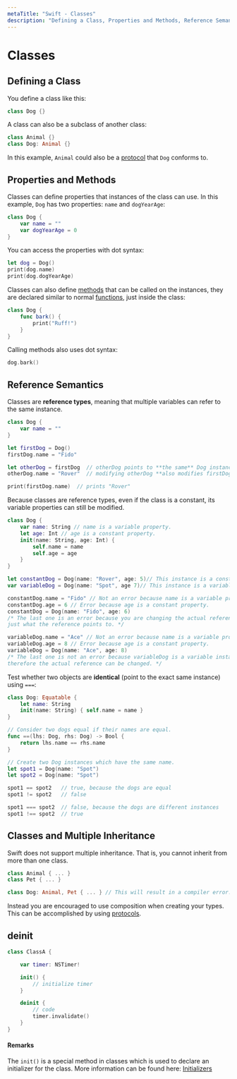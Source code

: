 ```yaml
---
metaTitle: "Swift - Classes"
description: "Defining a Class, Properties and Methods, Reference Semantics, Classes and Multiple Inheritance, deinit"
---
```


# Classes




## Defining a Class


You define a class like this:

```swift
class Dog {}

```

A class can also be a subclass of another class:

```swift
class Animal {}
class Dog: Animal {}

```

In this example, `Animal` could also be a [protocol](http://stackoverflow.com/documentation/swift/241/protocols#t=201609170104220090365) that `Dog` conforms to.



## Properties and Methods


Classes can define properties that instances of the class can use. In this example, `Dog` has two properties: `name` and `dogYearAge`:

```swift
class Dog {
    var name = ""
    var dogYearAge = 0
}

```

You can access the properties with dot syntax:

```swift
let dog = Dog()
print(dog.name)
print(dog.dogYearAge)

```

Classes can also define [methods](http://stackoverflow.com/documentation/swift/432/functions/4084/methods#t=201609170200508886498) that can be called on the instances, they are declared similar to normal [functions](http://stackoverflow.com/documentation/swift/432/functions#t=201609170202028208271), just inside the class:

```swift
class Dog {
    func bark() {
        print("Ruff!")
    }
}

```

Calling methods also uses dot syntax:

```swift
dog.bark()

```



## Reference Semantics


Classes are **reference types**, meaning that multiple variables can refer to the same instance.

```swift
class Dog {
    var name = ""
}

let firstDog = Dog()
firstDog.name = "Fido"

let otherDog = firstDog  // otherDog points to **the same** Dog instance
otherDog.name = "Rover"  // modifying otherDog **also modifies firstDog**

print(firstDog.name)  // prints "Rover"
```

Because classes are reference types, even if the class is a constant, its variable properties can still be modified.

```swift
class Dog {
    var name: String // name is a variable property.
    let age: Int // age is a constant property.
    init(name: String, age: Int) {
        self.name = name
        self.age = age
    }
}

let constantDog = Dog(name: "Rover", age: 5)// This instance is a constant.
var variableDog = Dog(name: "Spot", age 7)// This instance is a variable.

constantDog.name = "Fido" // Not an error because name is a variable property.
constantDog.age = 6 // Error because age is a constant property.
constantDog = Dog(name: "Fido", age: 6)
/* The last one is an error because you are changing the actual reference, not
just what the reference points to. */

variableDog.name = "Ace" // Not an error because name is a variable property.
variableDog.age = 8 // Error because age is a constant property.
variableDog = Dog(name: "Ace", age: 8)
/* The last one is not an error because variableDog is a variable instance and
therefore the actual reference can be changed. */

```

Test whether two objects are **identical** (point to the exact same instance) using `===`:

```swift
class Dog: Equatable {
    let name: String
    init(name: String) { self.name = name }
}

// Consider two dogs equal if their names are equal.
func ==(lhs: Dog, rhs: Dog) -> Bool {
    return lhs.name == rhs.name
}

// Create two Dog instances which have the same name.
let spot1 = Dog(name: "Spot")
let spot2 = Dog(name: "Spot")

spot1 == spot2   // true, because the dogs are equal
spot1 != spot2   // false

spot1 === spot2  // false, because the dogs are different instances
spot1 !== spot2  // true

```



## Classes and Multiple Inheritance


Swift does not support multiple inheritance. That is, you cannot inherit from more than one class.

```swift
class Animal { ... }
class Pet { ... }

class Dog: Animal, Pet { ... } // This will result in a compiler error.

```

Instead you are encouraged to use composition when creating your types. This can be accomplished by using [protocols](http://stackoverflow.com/documentation/swift/241/protocols#t=201609170104220090365).



## deinit


```swift
class ClassA {

    var timer: NSTimer!

    init() {
        // initialize timer
    }

    deinit {
        // code
        timer.invalidate()
    }
}

```



#### Remarks


The `init()` is a special method in classes which is used to declare an initializer for the class. More information can be found here: [Initializers](http://stackoverflow.com/documentation/swift/1778/initializers#t=201609170214139269383)

